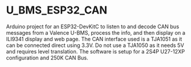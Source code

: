 # U_BMS_ESP32_CAN
Arduino project for an ESP32-DevKitC to listen to and decode CAN bus messages from a Valence U-BMS, process the info, and then display on a ILI9341 display and web page. The CAN interface used is a TJA1051 as it can be connected direct using 3.3V. Do not use a TJA1050 as it needs 5V and requires level translation. The software is setup for a 2S4P U27-12XP configuration and 250K CAN Bus.
